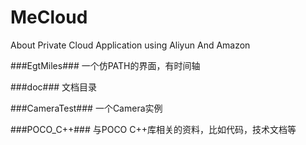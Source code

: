 MeCloud
=======

About Private Cloud Application using Aliyun And Amazon

###EgtMiles###
一个仿PATH的界面，有时间轴

###doc###
文档目录

###CameraTest###
一个Camera实例

###POCO_C++###
与POCO C++库相关的资料，比如代码，技术文档等